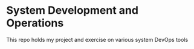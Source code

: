 # System Development and Operations

This repo holds my project and exercise on various system DevOps tools

